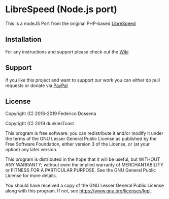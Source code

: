 # LibreSpeed (Node.js port)
This is a nodeJS Port from the original PHP-based [LibreSpeed](https://github.com/librespeed/speedtest)

## Installation
For any instructions and support please check out the [Wiki](https://github.com/librespeed/speedtest/wiki)

## Support
If you like this project and want to support our work you can either do pull requests or donate via [PayPal](https://paypal.me/dunklesToast) 

## License
Copyright (C) 2016-2019 Federico Dossena

Copyright (C) 2019 dunklesToast


This program is free software: you can redistribute it and/or modify
it under the terms of the GNU Lesser General Public License as published by
the Free Software Foundation, either version 3 of the License, or
(at your option) any later version.

This program is distributed in the hope that it will be useful,
but WITHOUT ANY WARRANTY; without even the implied warranty of
MERCHANTABILITY or FITNESS FOR A PARTICULAR PURPOSE.  See the
GNU General Public License for more details.

You should have received a copy of the GNU Lesser General Public License
along with this program.  If not, see <https://www.gnu.org/licenses/lgpl>.
